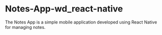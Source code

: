 # Notes-App-wd_react-native
The Notes App is a simple mobile application developed using React Native for managing notes. 
